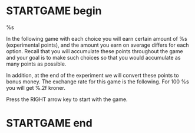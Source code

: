 # STARTGAME begin

%s

In the following game with each choice you will earn certain amount of %s (experimental points), and the amount you earn on average differs for each option. Recall that you will accumulate these points throughout the game and your goal is to make such choices so that you would accumulate as many points as possible. 

In addition, at the end of the experiment we will convert these points to bonus money. The exchange rate for this game is the following. For 100 %s you will get %.2f kroner.

Press the RIGHT arrow key to start with the game.

#

# STARTGAME end